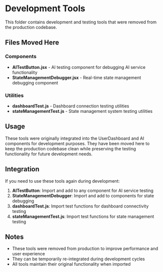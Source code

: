 # Development Tools

This folder contains development and testing tools that were removed from the production codebase.

## Files Moved Here

### Components
- **AITestButton.jsx** - AI testing component for debugging AI service functionality
- **StateManagementDebugger.jsx** - Real-time state management debugging component

### Utilities
- **dashboardTest.js** - Dashboard connection testing utilities
- **stateManagementTest.js** - State management system testing utilities

## Usage

These tools were originally integrated into the UserDashboard and AI components for development purposes. They have been moved here to keep the production codebase clean while preserving the testing functionality for future development needs.

## Integration

If you need to use these tools again during development:

1. **AITestButton**: Import and add to any component for AI service testing
2. **StateManagementDebugger**: Import and add to components for state debugging
3. **dashboardTest.js**: Import test functions for dashboard connectivity testing
4. **stateManagementTest.js**: Import test functions for state management testing

## Notes

- These tools were removed from production to improve performance and user experience
- They can be temporarily re-integrated during development cycles
- All tools maintain their original functionality when imported
